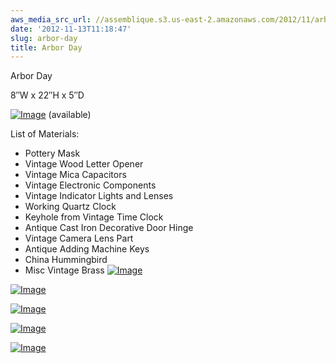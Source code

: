 ```yaml
---
aws_media_src_url: //assemblique.s3.us-east-2.amazonaws.com/2012/11/arborday.jpg
date: '2012-11-13T11:18:47'
slug: arbor-day
title: Arbor Day
---
```


 Arbor Day

 8″W x 22″H x 5″D

 [![Image](//assemblique.s3.us-east-2.amazonaws.com/2012/11/arborday.jpg?w=487)](//assemblique.s3.us-east-2.amazonaws.com/2012/11/arborday.jpg) (available)

 List of Materials:

  * Pottery Mask
 * Vintage Wood Letter Opener
 * Vintage Mica Capacitors
 * Vintage Electronic Components
 * Vintage Indicator Lights and Lenses
 * Working Quartz Clock
 * Keyhole from Vintage Time Clock
 * Antique Cast Iron Decorative Door Hinge
 * Vintage Camera Lens Part
 * Antique Adding Machine Keys
 * China Hummingbird
 * Misc Vintage Brass
  [![Image](//assemblique.s3.us-east-2.amazonaws.com/2012/11/arborday-face.jpg?w=487)](//assemblique.s3.us-east-2.amazonaws.com/2012/11/arborday-face.jpg)

 [![Image](//assemblique.s3.us-east-2.amazonaws.com/2012/11/arborday-right.jpg?w=487)](//assemblique.s3.us-east-2.amazonaws.com/2012/11/arborday-right.jpg)

 [![Image](//assemblique.s3.us-east-2.amazonaws.com/2012/11/arborday-left.jpg?w=487)](//assemblique.s3.us-east-2.amazonaws.com/2012/11/arborday-left.jpg)

 [![Image](//assemblique.s3.us-east-2.amazonaws.com/2012/11/arborday-top.jpg?w=487)](//assemblique.s3.us-east-2.amazonaws.com/2012/11/arborday-top.jpg)

 [![Image](//assemblique.s3.us-east-2.amazonaws.com/2012/11/arborday-full.jpg?w=487)](//assemblique.s3.us-east-2.amazonaws.com/2012/11/arborday-full.jpg)